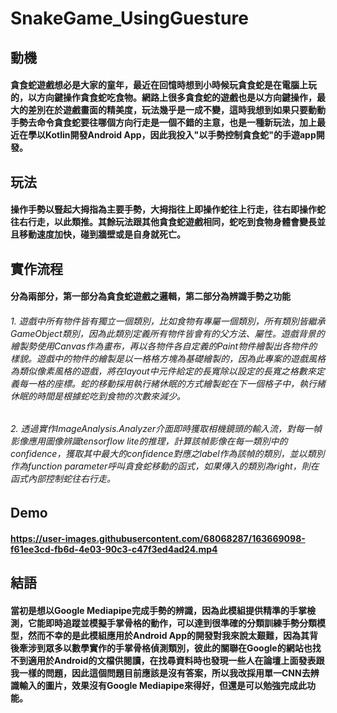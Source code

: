 # SnakeGame_UsingGuesture
## 動機
#### 貪食蛇遊戲想必是大家的童年，最近在回憶時想到小時候玩貪食蛇是在電腦上玩的，以方向鍵操作貪食蛇吃食物。網路上很多貪食蛇的遊戲也是以方向鍵操作，最大的差別在於遊戲畫面的精美度，玩法幾乎是一成不變，這時我想到如果只要動動手勢去命令貪食蛇要往哪個方向行走是一個不錯的主意，也是一種新玩法，加上最近在學以Kotlin開發Android App，因此我投入"以手勢控制貪食蛇"的手遊app開發。
## 玩法
#### 操作手勢以豎起大拇指為主要手勢，大拇指往上即操作蛇往上行走，往右即操作蛇往右行走，以此類推。其餘玩法跟其他貪食蛇遊戲相同，蛇吃到食物身體會變長並且移動速度加快，碰到牆壁或是自身就死亡。
## 實作流程
#### 分為兩部分，第一部分為貪食蛇遊戲之邏輯，第二部分為辨識手勢之功能
###### 1. 遊戲中所有物件皆有獨立一個類別，比如食物有專屬一個類別，所有類別皆繼承GameObject類別，因為此類別定義所有物件皆會有的父方法、屬性。遊戲背景的繪製勢使用Canvas作為畫布，再以各物件各自定義的Paint物件繪製出各物件的樣貌。遊戲中的物件的繪製是以一格格方塊為基礎繪製的，因為此專案的遊戲風格為類似像素風格的遊戲，將在layout中元件給定的長寬除以設定的長寬之格數來定義每一格的座標。蛇的移動採用執行緒休眠的方式繪製蛇在下一個格子中，執行緒休眠的時間是根據蛇吃到食物的次數來減少。
###### 2. 透過實作ImageAnalysis.Analyzer介面即時獲取相機鏡頭的輸入流，對每一幀影像應用圖像辨識tensorflow lite的推理，計算該幀影像在每一類別中的confidence，獲取其中最大的confidence對應之label作為該幀的類別，並以類別作為function parameter呼叫貪食蛇移動的函式，如果傳入的類別為right，則在函式內部控制蛇往右行走。
## Demo
#### https://user-images.githubusercontent.com/68068287/163669098-f61ee3cd-fb6d-4e03-90c3-c47f3ed4ad24.mp4
## 結語
#### 當初是想以Google Mediapipe完成手勢的辨識，因為此模組提供精準的手掌檢測，它能即時追蹤並模擬手掌骨格的動作，可以達到很準確的分類訓練手勢分類模型，然而不幸的是此模組應用於Android App的開發對我來說太艱難，因為其背後牽涉到眾多以數學實作的手掌骨格偵測類別，彼此的關聯在Google的網站也找不到適用於Android的文檔供閱讀，在找尋資料時也發現一些人在論壇上面發表跟我一樣的問題，因此這個問題目前應該是沒有答案，所以我改採用單一CNN去辨識輸入的圖片，效果沒有Google Mediapipe來得好，但還是可以勉強完成此功能。


